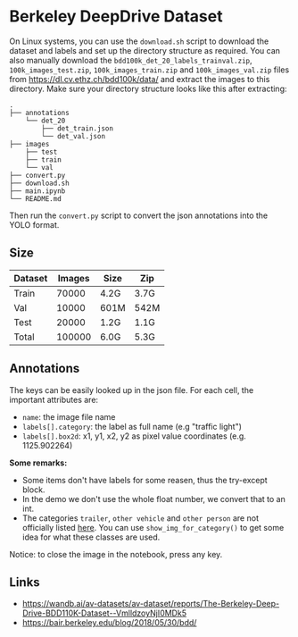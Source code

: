 # Berkeley DeepDrive Dataset

On Linux systems, you can use the `download.sh` script to download the dataset and labels and set up the directory structure as required. You can also manually download the `bdd100k_det_20_labels_trainval.zip`, `100k_images_test.zip`, `100k_images_train.zip` and `100k_images_val.zip` files from https://dl.cv.ethz.ch/bdd100k/data/ and extract the images to this directory. Make sure your directory structure looks like this after extracting:

    .
    ├── annotations
        └── det_20
            ├── det_train.json
            └── det_val.json
    ├── images
        ├── test
        ├── train
        └── val
    ├── convert.py
    ├── download.sh
    ├── main.ipynb
    └── README.md

Then run the `convert.py` script to convert the json annotations into the YOLO format.

## Size

| Dataset | Images | Size | Zip  |
| ------- | ------ | ---- | ---- |
| Train   | 70000  | 4.2G | 3.7G |
| Val     | 10000  | 601M | 542M |
| Test    | 20000  | 1.2G | 1.1G |
| Total   | 100000 | 6.0G | 5.3G |

## Annotations

The keys can be easily looked up in the json file. For each cell, the important attributes are:

- `name`: the image file name
- `labels[].category`: the label as full name (e.g "traffic light")
- `labels[].box2d`: x1, y1, x2, y2 as pixel value coordinates (e.g. 1125.902264)

**Some remarks:**

- Some items don't have labels for some reasen, thus the try-except block.
- In the demo we don't use the whole float number, we convert that to an int. 
- The categories `trailer`, `other vehicle` and `other person` are not officially listed [here](https://wandb.ai/av-datasets/av-dataset/reports/The-Berkeley-Deep-Drive-BDD110K-Dataset--VmlldzoyNjI0MDk5#road-object-detection). You can use `show_img_for_category()` to get some idea for what these classes are used.

Notice: to close the image in the notebook, press any key.

## Links

- https://wandb.ai/av-datasets/av-dataset/reports/The-Berkeley-Deep-Drive-BDD110K-Dataset--VmlldzoyNjI0MDk5
- https://bair.berkeley.edu/blog/2018/05/30/bdd/
